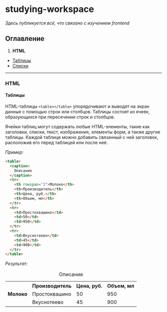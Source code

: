 # studying-workspace

_Здесь публикуется всё, что связано с изучением frontend_

## Оглавление

1. **HTML**

- [Таблицы](#table)
- [Списки](#lists)

---

### HTML

#### <a name="table"></a> Таблицы

HTML-таблицы `<table></table>` упорядочивают и выводят на экран данные с помощью строк или столбцов. Таблицы состоят из ячеек, образующихся при пересечении строк и столбцов.

Ячейки таблиц могут содержать любые HTML-элементы, такие как заголовки, списки, текст, изображения, элементы форм, а также другие таблицы. Каждой таблице можно добавить связанный с ней заголовок, расположив его перед таблицей или после неё.

_Пример:_

```html
<table>
  <caption>
    Описание
  </caption>
  <tr>
    <th rowspan="3">Молоко</th>
    <th>Производитель</th>
    <th>Цена, руб.</th>
    <th>Объем, мл</th>
  </tr>
  <tr>
    <td>Простоквашино</td>
    <td>50</td>
    <td>950</td>
  </tr>
  <tr>
    <td>Вкуснотеево</td>
    <td>45</td>
    <td>900</td>
  </tr>
</table>
```

_Результат:_

<table>
  <caption>Описание</caption>
  <tr>
    <th rowspan="3">Молоко</th>
    <th>Производитель</th>
    <th>Цена, руб.</th>
    <th>Объем, мл</th>
  </tr>
  <tr>
    <td>Простоквашино</td>
    <td>50</td>
    <td>950</td>
  </tr>
  <tr>
    <td>Вкуснотеево</td>
    <td>45</td>
    <td>900</td>
  </tr>
</table>
